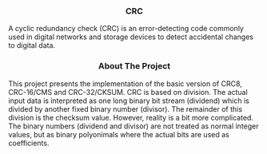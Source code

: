 
<h3 align="center">CRC</h3>
  <p align="left">
    A cyclic redundancy check (CRC) is an error-detecting code commonly used in digital networks and storage devices to detect accidental changes to digital data.
</div>
<h3 align="center">About The Project</h3>
<p align="left">
  This project presents the implementation of the basic version of CRC8, CRC-16/CMS and CRC-32/CKSUM. CRC is based on division. The actual input data is interpreted as one long binary bit stream (dividend) which is divided by another fixed binary number (divisor). The remainder of this division is the checksum value. However, reality is a bit more complicated. The binary numbers (dividend and divisor) are not treated as normal integer values, but as binary polyonimals where the actual bits are used as coefficients.
</div>





